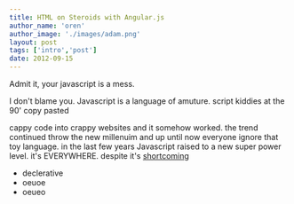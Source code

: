 ```yaml
---
title: HTML on Steroids with Angular.js
author_name: 'oren'
author_image: './images/adam.png'
layout: post
tags: ['intro','post']
date: 2012-09-15
---
```



Admit it, your javascript is a mess.

I don't blame you. Javascript is a language of amuture. script kiddies at the 90' copy pasted

cappy code into crappy websites and it somehow worked. the trend continued throw the new millenuim and up until 
now everyone ignore that toy language.
in the last few years Javascript raised to a new super power level. it's EVERYWHERE.
despite it's [shortcoming](http://www.google.com)

* declerative
* oeuoe
* oeueo

